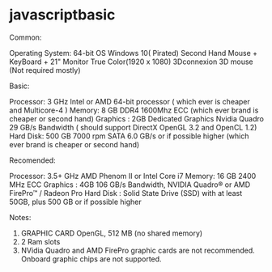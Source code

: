# javascriptbasic

Common:

Operating System: 64-bit OS Windows 10( Pirated)
Second Hand Mouse + KeyBoard + 21" Monitor True Color(1920 x 1080)
3Dconnexion 3D mouse (Not required mostly)

Basic:

Processor: 3 GHz  Intel or AMD 64-bit processor ( which ever is cheaper and Multicore-4 )
Memory: 8 GB  DDR4 1600Mhz ECC (which ever brand is cheaper or second hand)
Graphics : 2GB Dedicated Graphics Nvidia Quadro 29 GB/s Bandwidth ( should support DirectX OpenGL 3.2 and OpenCL 1.2) 
Hard Disk: 500 GB  7000 rpm SATA 6.0 GB/s or if possible higher (which ever brand is cheaper or second hand)


Recomended: 

Processor: 3.5+ GHz  AMD Phenom II or Intel Core i7
Memory: 16 GB 2400 MHz ECC
Graphics : 4GB 106 GB/s Bandwidth, NVIDIA Quadro® or AMD FirePro™ / Radeon Pro
Hard Disk : Solid State Drive (SSD) with at least 50GB, plus 500 GB or if possible higher

Notes:

1. GRAPHIC CARD	OpenGL, 512 MB (no shared memory)
2. 2 Ram slots 
3. NVidia Quadro and AMD FirePro graphic cards are not recommended. Onboard graphic chips are not supported.
